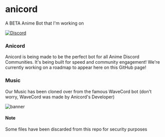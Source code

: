 # anicord
A BETA Anime Bot that I'm working on

[![Discord][7]][8]

### Anicord
Anicord is being made to be the perfect bot for all Anime Discord Communities. It's being built for speed and community engagement! We're currently working on a roadmap to appear here on this GitHub page!

### Music
Our Music has been cloned over from the famous WaveCord bot (don't worry, WaveCord was made by Anicord's Developer)

![banner](https://images-ext-1.discordapp.net/external/sS40Oa57IOw2lS8W9NBANE8iQx8Q7qO0CmyhPnrZbQ8/%3Fwidth%3D1440%26height%3D480/https/media.discordapp.net/attachments/779388218185351198/815878542600175616/IB0_MdxOYmpFSaUr8PXgRQ_store_banner_image.png)


#### Note
Some files have been discarded from this repo for security purposes


[8]: https://discord.gg/d5w4tpH5F2
[7]: https://discordapp.com/api/guilds/815878903708254209/widget.png?style=shield       